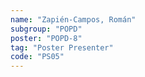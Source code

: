 ```yaml
---
name: "Zapién-Campos, Román"
subgroup: "POPD"
poster: "POPD-8"
tag: "Poster Presenter"
code: "PS05"
---
```

